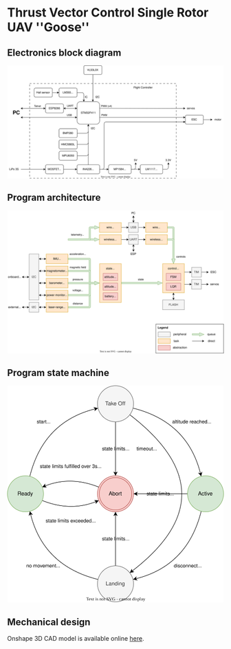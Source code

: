 # Thrust Vector Control Single Rotor UAV ''Goose''

## Electronics block diagram
![Alt text](./docs/electronics_diagram.drawio.svg)

## Program architecture
![Alt text](./docs/program_architecture.drawio.svg)

## Program state machine
![Alt text](./docs/state_machine.drawio.svg)

## Mechanical design
Onshape 3D CAD model is available online [here](https://cad.onshape.com/documents/55f630da79af3dc846c30129/w/294f9dbf9e5691d9e0cefd31/e/336c6015864836f3ef9940df).
